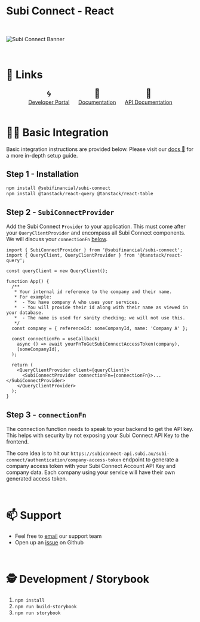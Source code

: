 # Subi Connect - React

<br />

![Subi Connect Banner](https://raw.githubusercontent.com/subifinancial/subi-connect/main/assets/subi-connect-banner.png)

<br />

# 🔗 Links

<ul style="list-style: none; padding: 0; margin: 0 auto; width: fit-content; text-align: center;">
  <li style="display: inline-block; margin-right: 20px;">
    <div style="display: flex; flex-direction: column; align-items: center;">
      <span style="font-size: 24px;">🌀</span>
      <a href="https://subiconnect.subi.au">Developer Portal</a>
    </div>
  </li>
  <li style="display: inline-block; margin-right: 20px;">
    <div style="display: flex; flex-direction: column; align-items: center;">
      <span style="font-size: 24px;">📄</span>
      <a href="https://subiconnect.subi.au/docs.html">Documentation</a>
    </div>
  </li>
  <li style="display: inline-block;">
    <div style="display: flex; flex-direction: column; align-items: center;">
      <span style="font-size: 24px;">📍</span>
      <a href="https://subiconnect.subi.au/http-api/api.html">API Documentation</a>
    </div>
  </li>
</ul>

<br />

# 👨‍💻 Basic Integration
Basic integration instructions are provided below. Please visit our [docs 📄](https://subiconnect.subi.au/docs.html) for a more in-depth setup guide.

## Step 1 - Installation

```bash
npm install @subifinancial/subi-connect
npm install @tanstack/react-query @tanstack/react-table
```

## Step 2 - `SubiConnectProvider`

Add the Subi Connect `Provider` to your application. This must come after your
`QueryClientProvider` and encompass all Subi Connect components. We will discuss
your `connectionFn` [below](#step-3---connectionfn).

```tsx filename="frontend"
import { SubiConnectProvider } from '@subifinancial/subi-connect';
import { QueryClient, QueryClientProvider } from '@tanstack/react-query';

const queryClient = new QueryClient();

function App() {
  /**
   * Your internal id reference to the company and their name.
   * For example:
   *  - You have company A who uses your services.
   *  - You will provide their id along with their name as viewed in your database.
   *  - The name is used for sanity checking; we will not use this.
   */
  const company = { referenceId: someCompanyId, name: 'Company A' };

  const connectionFn = useCallback(
    async () => await yourFnToGetSubiConnectAccessToken(company),
    [someCompanyId],
  );

  return (
    <QueryClientProvider client={queryClient}>
      <SubiConnectProvider connectionFn={connectionFn}>...</SubiConnectProvider>
    </QueryClientProvider>
  );
}
```

## Step 3 - `connectionFn`

The connection function needs to speak to your backend to get the API key. This
helps with security by not exposing your Subi Connect API Key to the frontend.

The core idea is to hit our
`https://subiconnect-api.subi.au/subi-connect/authentication/company-access-token`
endpoint to generate a company access token with your Subi Connect Account API
Key and company data. Each company using your service will have their own
generated access token.

<br />

# 📫 Support

- Feel free to [email](mailto:support@subi.au) our support team
- Open up an [issue](https://github.com/subifinancial/subi-connect/issues/) on Github

<br />

# 🕵️ Development / Storybook

1. `npm install`
2. `npm run build-storybook`
3. `npm run storybook`
